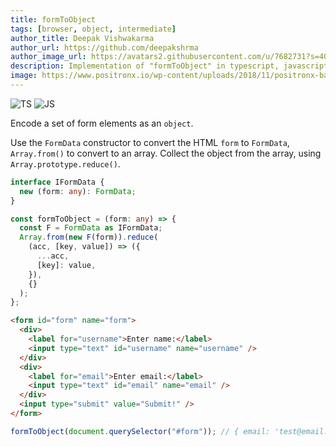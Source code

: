 ```yaml
---
title: formToObject
tags: [browser, object, intermediate]
author_title: Deepak Vishwakarma
author_url: https://github.com/deepakshrma
author_image_url: https://avatars2.githubusercontent.com/u/7682731?s=400
description: Implementation of "formToObject" in typescript, javascript and deno.
image: https://www.positronx.io/wp-content/uploads/2018/11/positronx-banner-1152-1.jpg
---
```


![TS](https://img.shields.io/badge/supports-typescript-blue.svg?style=flat-square)
![JS](https://img.shields.io/badge/supports-javascript-yellow.svg?style=flat-square)

Encode a set of form elements as an `object`.

Use the `FormData` constructor to convert the HTML `form` to `FormData`, `Array.from()` to convert to an array.
Collect the object from the array, using `Array.prototype.reduce()`.

```ts title="typescript"
interface IFormData {
  new (form: any): FormData;
}

const formToObject = (form: any) => {
  const F = FormData as IFormData;
  Array.from(new F(form)).reduce(
    (acc, [key, value]) => ({
      ...acc,
      [key]: value,
    }),
    {}
  );
};
```

```html
<form id="form" name="form">
  <div>
    <label for="username">Enter name:</label>
    <input type="text" id="username" name="username" />
  </div>
  <div>
    <label for="email">Enter email:</label>
    <input type="text" id="email" name="email" />
  </div>
  <input type="submit" value="Submit!" />
</form>
```

```ts title="typescript"
formToObject(document.querySelector("#form")); // { email: 'test@email.com', username: 'Test Name' }
```
